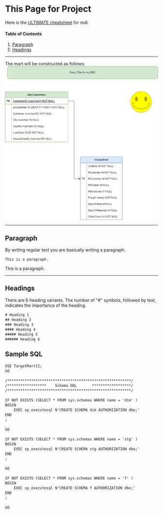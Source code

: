 # This Page for Project

Here is the [ULTIMATE cheatsheet](https://github.com/im-luka/markdown-cheatsheet/blob/main/README.md) for mdl.


#### Table of Contents

1. [Paragraph](#paragraph)
2. [Headings](#headings)

---
The mart will be constructed as follows:  
![ERD](./data/SampleProjectERD.png)

---
<a name="paragraph" />

## Paragraph
By writing regular text you are basically writing a paragraph.

```
This is a paragraph.
```
This is a paragraph.

---

<a name="headings" />

## Headings
There are 6 heading variants. The number of "#" symbols, followed by text, indicates the importance of the heading.

```
# Heading 1
## Heading 2
### Heading 3
#### Heading 4
##### Heading 5
###### Heading 6
```

## Sample SQL
```
USE TargetMartII;
GO

/*********************************************************/
/******************    Schema DDL       ******************/
/*********************************************************/

IF NOT EXISTS (SELECT * FROM sys.schemas WHERE name = 'dim' ) 
BEGIN
	EXEC sp_executesql N'CREATE SCHEMA dim AUTHORIZATION dbo;'
END
;

GO

IF NOT EXISTS (SELECT * FROM sys.schemas WHERE name = 'stg' ) 
BEGIN
	EXEC sp_executesql N'CREATE SCHEMA stg AUTHORIZATION dbo;'
END
;

GO

IF NOT EXISTS (SELECT * FROM sys.schemas WHERE name = 'f' ) 
BEGIN
	EXEC sp_executesql N'CREATE SCHEMA f AUTHORIZATION dbo;'
END
;

GO
```
